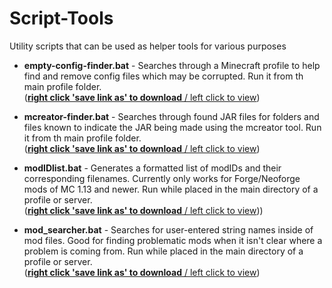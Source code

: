 # Script-Tools
Utility scripts that can be used as helper tools for various purposes

- **empty-config-finder.bat** - Searches through a Minecraft profile to help find and remove config files which may be corrupted.  Run it from th main profile folder.  
    ([**right click 'save link as' to download** / left click to view](https://raw.githubusercontent.com/CurseForgeCommunity/Script-Tools/main/files/empty-config-finder.bat))

- **mcreator-finder.bat** - Searches through found JAR files for folders and files known to indicate the JAR being made using the mcreator tool.  Run it from th main profile folder.  
    ([**right click 'save link as' to download** / left click to view](https://raw.githubusercontent.com/CurseForgeCommunity/Script-Tools/main/files/mcreator-finder.bat))

- **modIDlist.bat** - Generates a formatted list of modIDs and their corresponding filenames.  Currently only works for Forge/Neoforge mods of MC 1.13 and newer. Run while placed in the main directory of a profile or server.  
    ([**right click 'save link as' to download** / left click to view](https://raw.githubusercontent.com/CurseForgeCommunity/Script-Tools/main/files/modIDlist.bat)))

- **mod_searcher.bat** - Searches for user-entered string names inside of mod files.  Good for finding problematic mods when it isn't clear where a problem is coming from. Run while placed in the main directory of a profile or server.  
    ([**right click 'save link as' to download** / left click to view](https://raw.githubusercontent.com/CurseForgeCommunity/Script-Tools/main/files/mod_searcher.bat))

